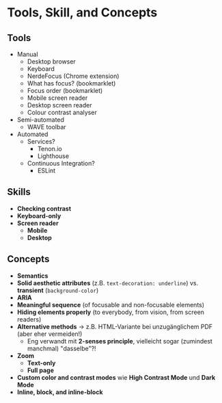 # Tools, Skill, and Concepts

## Tools

- Manual
  - Desktop browser
  - Keyboard
  - NerdeFocus (Chrome extension)
  - What has focus? (bookmarklet)
  - Focus order (bookmarklet)
  - Mobile screen reader
  - Desktop screen reader
  - Colour contrast analyser
- Semi-automated
  - WAVE toolbar
- Automated
  - Services?
    - Tenon.io
    - Lighthouse
  - Continuous Integration?
    - ESLint

## Skills

- **Checking contrast**
- **Keyboard-only**
- **Screen reader**
  - **Mobile**
  - **Desktop**

## Concepts

- **Semantics**
- **Solid aesthetic attributes** (z.B. `text-decoration: underline`) vs. **transient** (`background-color`)
- **ARIA**
- **Meaningful sequence** (of focusable and non-focusable elements)
- **Hiding elements properly** (to everybody, from vision, from screen readers)
- **Alternative methods** → z.B. HTML-Variante bei unzugänglichem PDF (aber eher vermeiden!)
  - Eng verwandt mit **2-senses principle**, vielleicht sogar (zumindest manchmal) "dasselbe"?!
- **Zoom**
  - **Text-only**
  - **Full page**
- **Custom color and contrast modes** wie **High Contrast Mode** und **Dark Mode**
- **Inline, block, and inline-block**